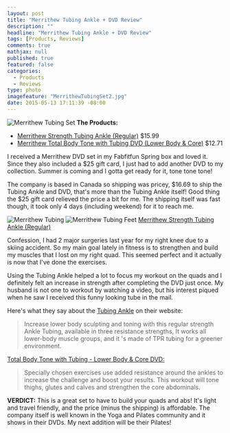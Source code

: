 ```yaml
---
layout: post
title: "Merrithew Tubing Ankle + DVD Review"
description: ""
headline: "Merrithew Tubing Ankle + DVD Review"
tags: [Products, Reviews]
comments: true
mathjax: null
published: true
featured: false
categories: 
  - Products
  - Reviews
type: photo
imagefeature: "MerrithewTubingSet2.jpg"
date: 2015-05-13 17:11:39 -08:00
---
```


![Merrithew Tubing Set](/images/MerrithewTubingSet2.jpg)
<b>The Products:</b> 
<ul>
<li><a href="http://www.merrithew.com/shop/ProductDetail/ST06125_Strength-Tubing-Ankle-regular-lemon">Merrithew Strength Tubing Ankle (Regular)</a>  $15.99</li>
<li><a href="http://www.merrithew.com/shop/ProductDetail/DV81228_Dvd--Total-Body-Tone-With-Tubing-Lower-Body-and-Core">Merrithew Total Body Tone with Tubing DVD (Lower Body & Core)</a>  $12.71</li>
</ul>

<p>I received a Merrithew DVD set in my Fabfitfun Spring box and loved it. Since they also included a $25 gift card, I just had to add another DVD to my collection. Summer is coming and I gotta get ready for it, tone tone tone!</p>

<p>The company is based in Canada so shipping was pricey, $16.69 to ship the Tubing Ankle and DVD, that's more than the Tubing Ankle itself! Good thing the $25 gift card relieved the price a bit for me. 
The shipping itself was fast though, it took only 4 days (including weekend) for it to reach me.</p>

![Merrithew Tubing](/images/MerrithewTubing.jpg)
![Merrithew Tubing Feet](/images/MerrithewTubingFeet.jpg)
<a href="http://www.merrithew.com/shop/ProductDetail/ST06125_Strength-Tubing-Ankle-regular-lemon">Merrithew Strength Tubing Ankle (Regular)</a>

<p> Confession, I had 2 major surgeries last year for my right knee due to a skiing accident. So my main goal lately in fitness is to strengthen and build my muscles that I lost on my right quad. 
This seemed perfect and it actually is now that I've done the exercises.</p> 

<p>Using the Tubing Ankle helped a lot to focus my workout on the quads and I definitely felt an increase in strength after completing the DVD just once. 
My husband is not one to workout by watching a video, but his interest piqued when he saw I received this funny looking tube in the mail.</p>

Here's what they say about the <a href="http://www.merrithew.com/shop/ProductDetail/ST06125_Strength-Tubing-Ankle-regular-lemon">Tubing Ankle</a> on their website:
<blockquote>Increase lower body sculpting and toning with this regular strength Ankle Tubing, available in three resistance strengths, 
It works all lower-body muscle groups, and it 's made of TPR tubing for a greener environment.</blockquote>

<p><a href="http://www.merrithew.com/shop/ProductDetail/DV81228_Dvd--Total-Body-Tone-With-Tubing-Lower-Body-and-Core"> Total Body Tone with Tubing - Lower Body & Core DVD:</a></p>
<blockquote>Specially chosen exercises use added resistance around the ankles to increase the challenge and boost your results. This workout will tone thighs, glutes and calves and strengthen the core abdominals.</blockquote>

<p><b>VERDICT:</b> This is a great set to have to build your quads and abs! It's light and travel friendly, and the price (minus the shipping) is affordable. 
The company itself is well known in the Yoga and Pilates community and it shows in their DVDs. My next addition will be their Pilates!
